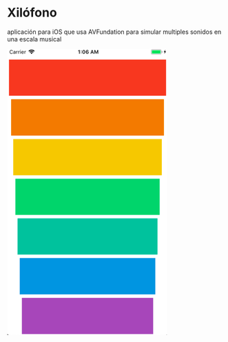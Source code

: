 # Xilófono

aplicación para iOS que usa AVFundation para simular multiples sonidos en una escala musical

![xilofono](xilo.png)
